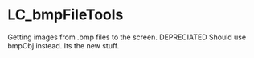 # LC_bmpFileTools
Getting images from .bmp files to the screen.
DEPRECIATED Should use bmpObj instead. Its the new stuff.
